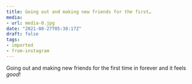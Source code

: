 ```yaml
---
title: Going out and making new friends for the first…
media:
- url: media-0.jpg
date: "2021-08-27T05:38:17Z"
draft: false
tags:
- imported
- from-instagram
---
```

Going out and making new friends for the first time in forever and it feels *good*!
